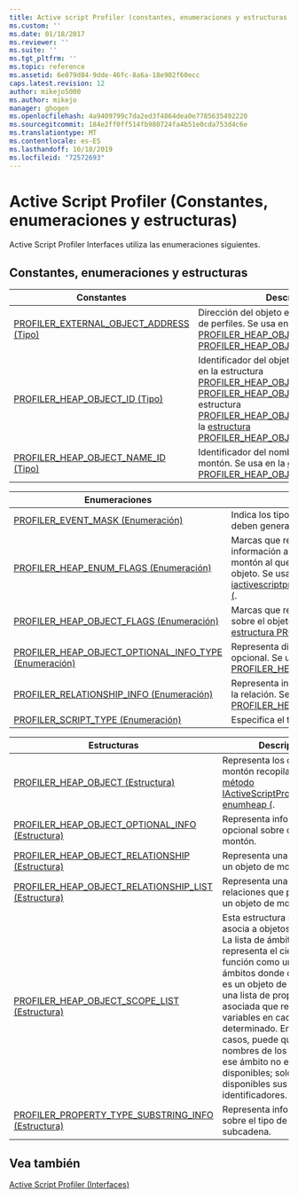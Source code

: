 ```yaml
---
title: Active script Profiler (constantes, enumeraciones y estructuras) | Microsoft Docs
ms.custom: ''
ms.date: 01/18/2017
ms.reviewer: ''
ms.suite: ''
ms.tgt_pltfrm: ''
ms.topic: reference
ms.assetid: 6e079d84-9dde-46fc-8a6a-18e902f60ecc
caps.latest.revision: 12
author: mikejo5000
ms.author: mikejo
manager: ghogen
ms.openlocfilehash: 4a9409799c7da2ed3f4864dea0e7785635492220
ms.sourcegitcommit: 184e2ff0ff514fb980724fa4b51e0cda753d4c6e
ms.translationtype: MT
ms.contentlocale: es-ES
ms.lasthandoff: 10/18/2019
ms.locfileid: "72572693"
---
```

# <a name="active-script-profiler-constants-enumerations-and-structures"></a>Active Script Profiler (Constantes, enumeraciones y estructuras)
Active Script Profiler Interfaces utiliza las enumeraciones siguientes.  
  
## <a name="constants-enumerations-and-structures"></a>Constantes, enumeraciones y estructuras  
  
|Constantes|Descripción|  
|---------------|-----------------|  
|[PROFILER_EXTERNAL_OBJECT_ADDRESS (Tipo)](../../winscript/reference/profiler-external-object-address-type.md)|Dirección del objeto externo del generador de perfiles. Se usa en la estructura [PROFILER_HEAP_OBJECT](../../winscript/reference/profiler-heap-object-structure.md) y en la [estructura PROFILER_HEAP_OBJECT_RELATIONSHIP](../../winscript/reference/profiler-heap-object-relationship-structure.md).|  
|[PROFILER_HEAP_OBJECT_ID (Tipo)](../../winscript/reference/profiler-heap-object-id-type.md)|Identificador del objeto de montón. Se utiliza en la estructura [PROFILER_HEAP_OBJECT](../../winscript/reference/profiler-heap-object-structure.md)[estructura PROFILER_HEAP_OBJECT_SCOPE_LIST](../../winscript/reference/profiler-heap-object-scope-list-structure.md), la estructura [PROFILER_HEAP_OBJECT_OPTIONAL_INFO](../../winscript/reference/profiler-heap-object-optional-info-structure.md)y la [estructura PROFILER_HEAP_OBJECT_RELATIONSHIP](../../winscript/reference/profiler-heap-object-relationship-structure.md).|  
|[PROFILER_HEAP_OBJECT_NAME_ID (Tipo)](../../winscript/reference/profiler-heap-object-name-id-type.md)|Identificador del nombre del objeto de montón. Se usa en la [estructura PROFILER_HEAP_OBJECT](../../winscript/reference/profiler-heap-object-structure.md).|  
  
|Enumeraciones|Descripción|  
|------------------|-----------------|  
|[PROFILER_EVENT_MASK (Enumeración)](../../winscript/reference/profiler-event-mask-enumeration.md)|Indica los tipos de eventos de los que se deben generar perfiles.|  
|[PROFILER_HEAP_ENUM_FLAGS (Enumeración)](../../winscript/reference/profiler-heap-enum-flags-enumeration.md)|Marcas que representan si se expone información adicional sobre un objeto de montón al que se apunta en una relación de objeto. Se usa en el [método iactivescriptprofilercontrol5 (:: enumheap2 (](../../winscript/reference/iactivescriptprofilercontrol5-enumheap2-method.md).|  
|[PROFILER_HEAP_OBJECT_FLAGS (Enumeración)](../../winscript/reference/profiler-heap-object-flags-enumeration.md)|Marcas que representan información básica sobre el objeto de montón. Se usa en la [estructura PROFILER_HEAP_OBJECT](../../winscript/reference/profiler-heap-object-structure.md).|  
|[PROFILER_HEAP_OBJECT_OPTIONAL_INFO_TYPE (Enumeración)](../../winscript/reference/profiler-heap-object-optional-info-type-enumeration.md)|Representa distintos tipos de información opcional. Se usa en la [estructura PROFILER_HEAP_OBJECT_OPTIONAL_INFO](../../winscript/reference/profiler-heap-object-optional-info-structure.md).|  
|[PROFILER_RELATIONSHIP_INFO (Enumeración)](../../winscript/reference/profiler-relationship-info-enumeration.md)|Representa información sobre el objeto en la relación. Se usa en la [estructura PROFILER_HEAP_OBJECT_RELATIONSHIP](../../winscript/reference/profiler-heap-object-relationship-structure.md).|  
|[PROFILER_SCRIPT_TYPE (Enumeración)](../../winscript/reference/profiler-script-type-enumeration.md)|Especifica el tipo de script.|  
  
|Estructuras|Descripción|  
|----------------|-----------------|  
|[PROFILER_HEAP_OBJECT (Estructura)](../../winscript/reference/profiler-heap-object-structure.md)|Representa los objetos del montón recopilados por el [método IActiveScriptProfilerControl3:: enumheap (](../../winscript/reference/iactivescriptprofilercontrol3-enumheap-method.md).|  
|[PROFILER_HEAP_OBJECT_OPTIONAL_INFO (Estructura)](../../winscript/reference/profiler-heap-object-optional-info-structure.md)|Representa información opcional sobre objetos de montón.|  
|[PROFILER_HEAP_OBJECT_RELATIONSHIP (Estructura)](../../winscript/reference/profiler-heap-object-relationship-structure.md)|Representa una relación de un objeto de montón.|  
|[PROFILER_HEAP_OBJECT_RELATIONSHIP_LIST (Estructura)](../../winscript/reference/profiler-heap-object-relationship-list-structure.md)|Representa una lista de relaciones que pertenecen a un objeto de montón.|  
|[PROFILER_HEAP_OBJECT_SCOPE_LIST (Estructura)](../../winscript/reference/profiler-heap-object-scope-list-structure.md)|Esta estructura solo se asocia a objetos de función. La lista de ámbitos representa el cierre de la función como una lista de ámbitos donde cada ámbito es un objeto de montón con una lista de propiedades asociada que representa variables en cada ámbito determinado. En algunos casos, puede que los nombres de los objetos de ese ámbito no estén disponibles; solo están disponibles sus identificadores.|  
|[PROFILER_PROPERTY_TYPE_SUBSTRING_INFO (Estructura)](../../winscript/reference/profiler-property-type-substring-info-structure.md)|Representa información sobre el tipo de la subcadena.|  
  
## <a name="see-also"></a>Vea también  
 [Active Script Profiler (Interfaces)](../../winscript/reference/active-script-profiler-interfaces.md)